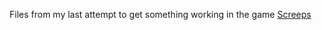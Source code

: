 Files from my last attempt to get something working in the game [Screeps](https://github.com/screeps/screeps)
